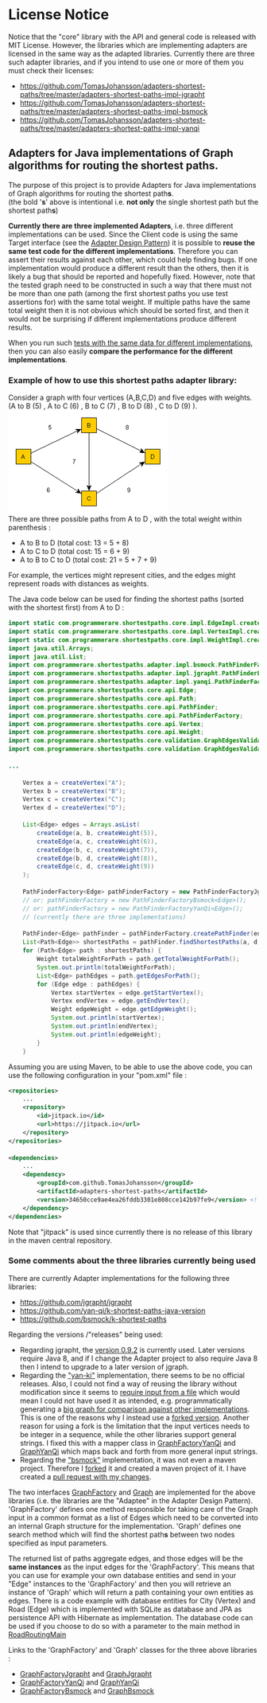 # License Notice
Notice that the "core" library with the API and general code is released with MIT License.
However, the libraries which are implementing adapters are licensed in the same way as the adapted libraries.
Currently there are three such adapter libraries, and if you intend to use one or more of them you must check their licenses:
* https://github.com/TomasJohansson/adapters-shortest-paths/tree/master/adapters-shortest-paths-impl-jgrapht
* https://github.com/TomasJohansson/adapters-shortest-paths/tree/master/adapters-shortest-paths-impl-bsmock
* https://github.com/TomasJohansson/adapters-shortest-paths/tree/master/adapters-shortest-paths-impl-yanqi


## Adapters for Java implementations of Graph algorithms for routing the shortest paths.

The purpose of this project is to provide Adapters for Java implementations of Graph algorithms for routing the shortest path**s**.<br>(the bold '**s**' above is intentional i.e. **not only** the single shortest path but the shortest path**s**)

**Currently there are three implemented Adapters**, i.e. three different implementations can be used.
Since the Client code is using the same Target interface (see the [Adapter Design Pattern](https://en.wikipedia.org/wiki/Adapter_pattern)) it is possible to **reuse the same test code for the different implementations**.
Therefore you can assert their results against each other, which could help finding bugs. If one implementation would produce a different result than the others, then it is likely a bug that should be reported and hopefully fixed. However, note that the tested graph need to be constructed in such a way that there must not be more than one path (among the first shortest paths you use test assertions for) with the same total weight. If multiple paths have the same total weight then it is not obvious which should be sorted first, and then it would not be surprising if different implementations produce different results.

When you run such [tests with the same data for different implementations](https://github.com/TomasJohansson/adapters-shortest-paths/blob/master/adapters-shortest-paths-test/src/test/java/com/programmerare/shortestpaths/graph/tests/BigGraphTest.java), then you can also easily **compare the performance for the different implementations**.       

### Example of how to use this shortest paths adapter library:

Consider a graph with four vertices (A,B,C,D) and five edges with weights.<br>(A to B (5) , A to C (6) , B to C (7)  , B to D (8) , C to D (9) ).<br>![alt text](images/shortest_paths_getting_started_example.gif "Logo Title Text 1")<br>
There are three possible paths from A to D , with the total weight within parenthesis : 
* A to B to D (total cost: 13 = 5 + 8)
* A to C to D (total cost: 15 = 6 + 9)
* A to B to C to D (total cost: 21 = 5 + 7 + 9)

For example, the vertices might represent cities, and the edges might represent roads with distances as weights.

The Java code below can be used for finding the shortest paths (sorted with the shortest first) from A to D :

```java
import static com.programmerare.shortestpaths.core.impl.EdgeImpl.createEdge;
import static com.programmerare.shortestpaths.core.impl.VertexImpl.createVertex;
import static com.programmerare.shortestpaths.core.impl.WeightImpl.createWeight;
import java.util.Arrays;
import java.util.List;
import com.programmerare.shortestpaths.adapter.impl.bsmock.PathFinderFactoryBsmock;
import com.programmerare.shortestpaths.adapter.impl.jgrapht.PathFinderFactoryJgrapht;
import com.programmerare.shortestpaths.adapter.impl.yanqi.PathFinderFactoryYanQi;
import com.programmerare.shortestpaths.core.api.Edge;
import com.programmerare.shortestpaths.core.api.Path;
import com.programmerare.shortestpaths.core.api.PathFinder;
import com.programmerare.shortestpaths.core.api.PathFinderFactory;
import com.programmerare.shortestpaths.core.api.Vertex;
import com.programmerare.shortestpaths.core.api.Weight;
import com.programmerare.shortestpaths.core.validation.GraphEdgesValidationDesired;
import com.programmerare.shortestpaths.core.validation.GraphEdgesValidator;

...

	Vertex a = createVertex("A");
	Vertex b = createVertex("B");
	Vertex c = createVertex("C");
	Vertex d = createVertex("D");

	List<Edge> edges = Arrays.asList(
		createEdge(a, b, createWeight(5)),
		createEdge(a, c, createWeight(6)),
		createEdge(b, c, createWeight(7)),
		createEdge(b, d, createWeight(8)),
		createEdge(c, d, createWeight(9))
	);

	PathFinderFactory<Edge> pathFinderFactory = new PathFinderFactoryJgrapht<Edge>();
	// or: pathFinderFactory = new PathFinderFactoryBsmock<Edge>();
	// or: pathFinderFactory = new PathFinderFactoryYanQi<Edge>();
	// (currently there are three implementations)

	PathFinder<Edge> pathFinder = pathFinderFactory.createPathFinder(edges, GraphEdgesValidationDesired.YES);
	List<Path<Edge>> shortestPaths = pathFinder.findShortestPaths(a, d, 10); // last parameter is max number to return but in this case there are only 3 possible paths
	for (Path<Edge> path : shortestPaths) {
		Weight totalWeightForPath = path.getTotalWeightForPath();
		System.out.println(totalWeightForPath);
		List<Edge> pathEdges = path.getEdgesForPath();
		for (Edge edge : pathEdges) {
			Vertex startVertex = edge.getStartVertex();
			Vertex endVertex = edge.getEndVertex();
			Weight edgeWeight = edge.getEdgeWeight();					
			System.out.println(startVertex);
			System.out.println(endVertex);
			System.out.println(edgeWeight);
		}			
	}
```
Assuming you are using Maven, to be able to use the above code, you can use the following configuration in your "pom.xml" file :
```xml
<repositories>
	...
	<repository>
		<id>jitpack.io</id>
		<url>https://jitpack.io</url>
	</repository>
</repositories>
	
<dependencies>
	...
	<dependency>
		<groupId>com.github.TomasJohansson</groupId>
		<artifactId>adapters-shortest-paths</artifactId>
		<version>34650cce9ae4ea26fddb3301e808cce142b97fe9</version> <!--https://github.com/TomasJohansson/adapters-shortest-paths/commits/master  -->
	</dependency>      
</dependencies>
```
Note that "jitpack" is used since currently there is no release of this library in the maven central repository.


### Some comments about the three libraries currently being used

There are currently Adapter implementations for the following three libraries:
* <https://github.com/jgrapht/jgrapht>
* <https://github.com/yan-qi/k-shortest-paths-java-version>
* <https://github.com/bsmock/k-shortest-paths>

Regarding the versions /"releases" being used:

* Regarding jgrapht, the [version 0.9.2](https://mvnrepository.com/artifact/org.jgrapht/jgrapht-core/0.9.2) is currently used. Later versions require Java 8, and if I change the Adapter project to also require Java 8 then I intend to upgrade to a later version of jgraph.         
* Regarding the ["yan-ki"](https://github.com/yan-qi/k-shortest-paths-java-version) implementation, there seems to be no official releases. Also, I could not find a way of reusing the library without modification since it seems to [require input from a file](https://github.com/yan-qi/k-shortest-paths-java-version/issues/4) which would mean I could not have used it as intended, e.g. programmatically generating a [big graph for comparison against other implementations](https://github.com/TomasJohansson/adapters-shortest-paths/blob/master/adapters-shortest-paths-test/src/test/java/com/programmerare/shortestpaths/graph/tests/BigGraphTest.java). This is one of the reasons why I instead use a [forked version](https://github.com/TomasJohansson/k-shortest-paths-java-version/commits/programmatic-graph-creation-without-using-inputfile). Another reason for using a fork is the limitation that the input vertices needs to be integer in a sequence, while the other libraries support general strings. I fixed this with a mapper class in [GraphFactoryYanQi](https://github.com/TomasJohansson/adapters-shortest-paths/blob/master/adapters-shortest-paths-impl-yanqi/src/main/java/com/programmerare/shortestpaths/adapter/impl/yanqi/GraphFactoryYanQi.java) and [GraphYanQi](https://github.com/TomasJohansson/adapters-shortest-paths/blob/master/adapters-shortest-paths-impl-yanqi/src/main/java/com/programmerare/shortestpaths/adapter/impl/yanqi/GraphYanQi.java) which maps back and forth from more general input strings.          
* Regarding the ["bsmock"](https://github.com/bsmock/k-shortest-paths) implementation, it was not even a maven project. Therefore I [forked](https://github.com/TomasJohansson/k-shortest-paths/commits/adding-maven-structure-and-junit-test) it and created a maven project of it. I have created a [pull request with my changes](https://github.com/bsmock/k-shortest-paths/pull/2).

The two interfaces [GraphFactory](https://github.com/TomasJohansson/adapters-shortest-paths/blob/master/adapters-shortest-paths-core/src/main/java/com/programmerare/shortestpaths/core/api/GraphFactory.java) and [Graph](https://github.com/TomasJohansson/adapters-shortest-paths/blob/master/adapters-shortest-paths-core/src/main/java/com/programmerare/shortestpaths/core/api/Graph.java) are implemented for the above libraries (i.e. the libraries are the "Adaptee" in the Adapter Design Pattern).
'GraphFactory' defines one method responsible for taking care of the Graph input in a common format as a list of Edges which need to be converted into an internal Graph structure for the implementation.
'Graph' defines one search method which will find the shortest path**s** between two nodes specified as input parameters.

The returned list of paths aggregate edges, and those edges will be the **same instances** as the input edges for the 'GraphFactory'.
This means that you can use for example your own database entities and send in your "Edge" instances to the 'GraphFactory' and then you will retrieve an instance of 'Graph' which will return a path containing your own entities as edges.
There is a code example with database entities for City (Vertex) and Road (Edge) which is implemented with SQLite as database and JPA as persistence API with Hibernate as implementation.
The database code can be used if you choose to do so with a parameter to the main method in [RoadRoutingMain](https://github.com/TomasJohansson/adapters-shortest-paths/blob/master/adapters-shortest-paths-example-project-jpa-entities/src/main/java/roadrouting/RoadRoutingMain.java)
          
Links to the 'GraphFactory' and 'Graph' classes for the three above libraries :

* [GraphFactoryJgrapht](https://github.com/TomasJohansson/adapters-shortest-paths/blob/master/adapters-shortest-paths-impl-jgrapht/src/main/java/com/programmerare/shortestpaths/adapter/impl/jgrapht/GraphFactoryJgrapht.java) and [GraphJgrapht](https://github.com/TomasJohansson/adapters-shortest-paths/blob/master/adapters-shortest-paths-impl-jgrapht/src/main/java/com/programmerare/shortestpaths/adapter/impl/jgrapht/GraphJgrapht.java)
* [GraphFactoryYanQi](https://github.com/TomasJohansson/adapters-shortest-paths/blob/master/adapters-shortest-paths-impl-yanqi/src/main/java/com/programmerare/shortestpaths/adapter/impl/yanqi/GraphFactoryYanQi.java) and [GraphYanQi](https://github.com/TomasJohansson/adapters-shortest-paths/blob/master/adapters-shortest-paths-impl-yanqi/src/main/java/com/programmerare/shortestpaths/adapter/impl/yanqi/GraphYanQi.java) 
* [GraphFactoryBsmock](https://github.com/TomasJohansson/adapters-shortest-paths/blob/master/adapters-shortest-paths-impl-bsmock/src/main/java/com/programmerare/shortestpaths/adapter/impl/bsmock/GraphFactoryBsmock.java) and [GraphBsmock](https://github.com/TomasJohansson/adapters-shortest-paths/blob/master/adapters-shortest-paths-impl-bsmock/src/main/java/com/programmerare/shortestpaths/adapter/impl/bsmock/GraphBsmock.java)

